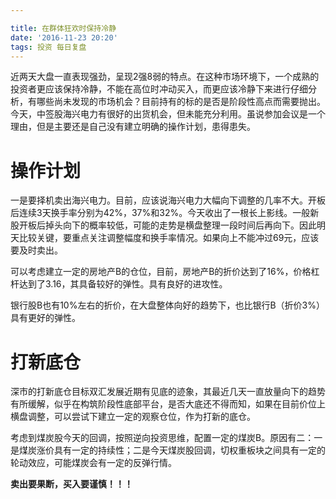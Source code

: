 ```yaml
---

title: 在群体狂欢时保持冷静
date: '2016-11-23 20:20'
tags: 投资 每日复盘
---
```


近两天大盘一直表现强劲，呈现2强8弱的特点。在这种市场环境下，一个成熟的投资者更应该保持冷静，不能在高位时冲动买入，而更应该冷静下来进行仔细分析，有哪些尚未发现的市场机会？目前持有的标的是否是阶段性高点而需要抛出。今天，中签股海兴电力有很好的出货机会，但未能充分利用。虽说参加会议是一个理由，但是主要还是自己没有建立明确的操作计划，患得患失。

# 操作计划

一是要择机卖出海兴电力。目前，应该说海兴电力大幅向下调整的几率不大。开板后连续3天换手率分别为42%，37%和32%。今天收出了一根长上影线。一般新股开板后掉头向下的概率较低，可能的走势是横盘整理一段时间后再向下。因此明天比较关键，要重点关注调整幅度和换手率情况。如果向上不能冲过69元，应该要及时卖出。

可以考虑建立一定的房地产B的仓位，目前，房地产B的折价达到了16%，价格杠杆达到了3.16，其具备较好的弹性。具有良好的进攻性。

银行股B也有10%左右的折价，在大盘整体向好的趋势下，也比银行B（折价3%）具有更好的弹性。

# 打新底仓

深市的打新底仓目标双汇发展近期有见底的迹象，其最近几天一直放量向下的趋势有所缓解，似乎在构筑阶段性底部平台，是否大底还不得而知，如果在目前价位上横盘调整，可以尝试下建立一定的观察仓位，作为打新的底仓。

考虑到煤炭股今天的回调，按照逆向投资思维，配置一定的煤炭B。原因有二：一是煤炭涨价具有一定的持续性；二是今天煤炭股回调，切权重板块之间具有一定的轮动效应，可能煤炭会有一定的反弹行情。

**卖出要果断，买入要谨慎！！！**
